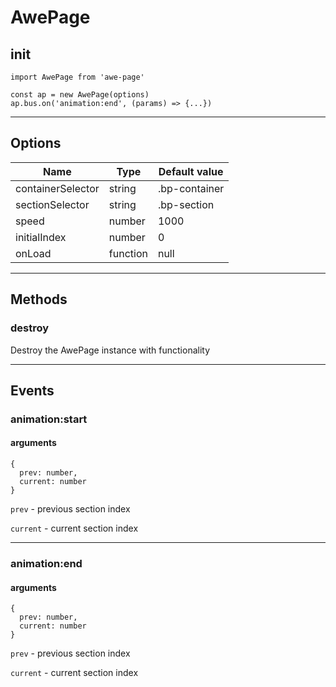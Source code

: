 # **AwePage**

## **init**

```
import AwePage from 'awe-page'

const ap = new AwePage(options)
ap.bus.on('animation:end', (params) => {...})
```

---
## **Options**

|Name|Type|Default value|
|-------|-------|-------|
|containerSelector|string|.bp-container|
|sectionSelector|string|.bp-section|
|speed|number|1000|
|initialIndex|number|0|
|onLoad|function|null|

---

## Methods

### **destroy**
Destroy the AwePage instance with functionality

---

## **Events**

### **animation:start**
#### arguments
```
{
  prev: number,
  current: number
}
```
`prev` - previous section index

`current` - current section index

---

### **animation:end**
#### arguments
```
{
  prev: number,
  current: number
}
```
`prev` - previous section index

`current` - current section index
